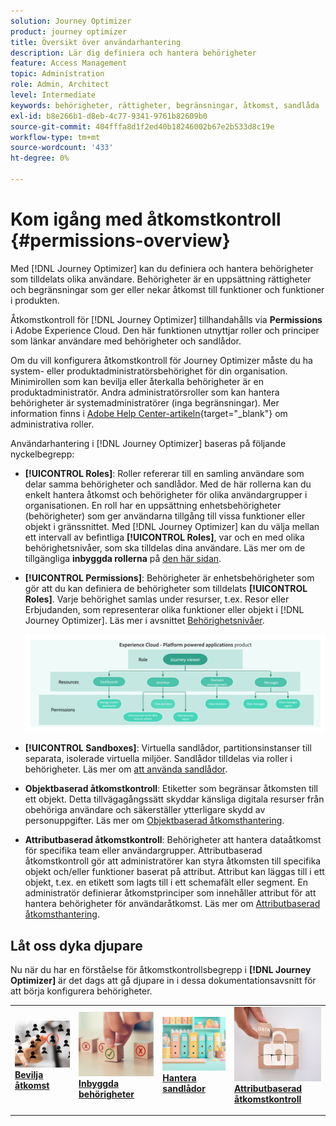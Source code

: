 ```yaml
---
solution: Journey Optimizer
product: journey optimizer
title: Översikt över användarhantering
description: Lär dig definiera och hantera behörigheter
feature: Access Management
topic: Administration
role: Admin, Architect
level: Intermediate
keywords: behörigheter, rättigheter, begränsningar, åtkomst, sandlåda
exl-id: b8e266b1-d8eb-4c77-9341-9761b82609b0
source-git-commit: 404fffa8d1f2ed40b18246002b67e2b533d8c19e
workflow-type: tm+mt
source-wordcount: '433'
ht-degree: 0%

---
```


# Kom igång med åtkomstkontroll {#permissions-overview}

Med [!DNL Journey Optimizer] kan du definiera och hantera behörigheter som tilldelats olika användare. Behörigheter är en uppsättning rättigheter och begränsningar som ger eller nekar åtkomst till funktioner och funktioner i produkten.

Åtkomstkontroll för [!DNL Journey Optimizer] tillhandahålls via **Permissions** i Adobe Experience Cloud. Den här funktionen utnyttjar roller och principer som länkar användare med behörigheter och sandlådor.

Om du vill konfigurera åtkomstkontroll för Journey Optimizer måste du ha system- eller produktadministratörsbehörighet för din organisation. Minimirollen som kan bevilja eller återkalla behörigheter är en produktadministratör. Andra administratörsroller som kan hantera behörigheter är systemadministratörer (inga begränsningar). Mer information finns i [Adobe Help Center-artikeln](https://helpx.adobe.com/enterprise/using/admin-roles.html){target="_blank"} om administrativa roller.

<!-- A high-level workflow for gaining and assigning access permissions can be summarized as follows:

* After licensing [!DNL Journey Optimizer], an email is sent to the administrator specified during licensing.
* The administrator logs in to Adobe Admin Console and selects [!DNL Journey Optimizer] from the list of products on the overview page.
* To grant access to [!DNL Journey Optimizer], it is recommended that the administrator add users to the default product profile
* In Experience Platform Permissions, the administrator can create new roles or edit the permissions and users for any existing roles.
* When creating or editing a role, the administrator adds users to the role using the users tab, and grants permissions to these users (such as "Read Datasets" or "Manage Schemas") by editing the role's permissions. Similarly, the administrator can assign access to sandboxes using the same editing option.
* When users log in to the Journey Optimizer user interface, their access to capabilities is driven by the permissions that have been granted to them from the previous step. For example, if a user does not have the View Datasets permission, the Datasets tab in the side menu will not be visible to that user.-->


Användarhantering i [!DNL Journey Optimizer] baseras på följande nyckelbegrepp:

* **[!UICONTROL Roles]**: Roller refererar till en samling användare som delar samma behörigheter och sandlådor. Med de här rollerna kan du enkelt hantera åtkomst och behörigheter för olika användargrupper i organisationen. En roll har en uppsättning enhetsbehörigheter (behörigheter) som ger användarna tillgång till vissa funktioner eller objekt i gränssnittet.
Med [!DNL Journey Optimizer] kan du välja mellan ett intervall av befintliga **[!UICONTROL Roles]**, var och en med olika behörighetsnivåer, som ska tilldelas dina användare. Läs mer om de tillgängliga **inbyggda rollerna** på [den här sidan](ootb-product-profiles.md).

* **[!UICONTROL Permissions]**: Behörigheter är enhetsbehörigheter som gör att du kan definiera de behörigheter som tilldelats **[!UICONTROL Roles]**. Varje behörighet samlas under resurser, t.ex. Resor eller Erbjudanden, som representerar olika funktioner eller objekt i [!DNL Journey Optimizer]. Läs mer i avsnittet [Behörighetsnivåer](high-low-permissions.md).

  ![](assets/do-not-localize/permissions_2.png)

* **[!UICONTROL Sandboxes]**: Virtuella sandlådor, partitionsinstanser till separata, isolerade virtuella miljöer. Sandlådor tilldelas via roller i behörigheter. Läs mer om [att använda sandlådor](sandboxes.md).

* **Objektbaserad åtkomstkontroll**: Etiketter som begränsar åtkomsten till ett objekt. Detta tillvägagångssätt skyddar känsliga digitala resurser från obehöriga användare och säkerställer ytterligare skydd av personuppgifter. Läs mer om [Objektbaserad åtkomsthantering](object-based-access.md).

* **Attributbaserad åtkomstkontroll**: Behörigheter att hantera dataåtkomst för specifika team eller användargrupper. Attributbaserad åtkomstkontroll gör att administratörer kan styra åtkomsten till specifika objekt och/eller funktioner baserat på attribut. Attribut kan läggas till i ett objekt, t.ex. en etikett som lagts till i ett schemafält eller segment. En administratör definierar åtkomstprinciper som innehåller attribut för att hantera behörigheter för användaråtkomst. Läs mer om [Attributbaserad åtkomsthantering](attribute-based-access.md).


## Låt oss dyka djupare

Nu när du har en förståelse för åtkomstkontrollsbegrepp i **[!DNL Journey Optimizer]** är det dags att gå djupare in i dessa dokumentationsavsnitt för att börja konfigurera behörigheter.


<table style="table-layout:fixed"><tr style="border: 0;">
<td>
<a href="permissions.md">
<img alt="Behörigheter" src="assets/do-not-localize/role.jpg">
</a>
<div>
<a href="permissions.md"><strong>Bevilja åtkomst</strong></a>
</div>
<p>
</td>
<td>
<a href="ootb-permissions.md">
<img alt="Inbyggda behörigheter" src="assets/do-not-localize/select.jpg">
</a>
<div>
<a href="ootb-permissions.md"><strong>Inbyggda behörigheter</strong></a>
</div>
<p>
</td>
<td>
<a href="sandboxes.md">
<img alt="hantera sandlådor" src="assets/do-not-localize/sandboxes.jpg">
</a>
<div>
<a href="sandboxes.md"><strong>Hantera sandlådor</strong></a>
</div>
<p></td>
<td>
<a href="attribute-based-access.md">
<img alt="Attributbaserad åtkomstkontroll" src="assets/do-not-localize/data-access.jpeg">
</a>
<div>
<a href="attribute-based-access.md"><strong>Attributbaserad åtkomstkontroll</strong></a>
</div>
<p>
</td>
</tr></table>